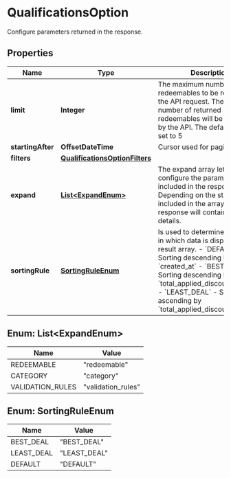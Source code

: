

# QualificationsOption

Configure parameters returned in the response.

## Properties

| Name | Type | Description |
|------------ | ------------- | ------------- |
|**limit** | **Integer** | The maximum number of redeemables to be returned in the API request. The actual number of returned redeemables will be determined by the API. The default value is set to 5 |
|**startingAfter** | **OffsetDateTime** | Cursor used for paging. |
|**filters** | [**QualificationsOptionFilters**](QualificationsOptionFilters.md) |  |
|**expand** | [**List&lt;ExpandEnum&gt;**](#List&lt;ExpandEnum&gt;) | The expand array lets you configure the parameters included in the response. Depending on the strings included in the array, the response will contain different details.   | **Expand Option** | **Response Body** | |:---|:---| | [&#x60;\&quot;redeemable\&quot;&#x60;] | Returns the redeemables&#39;:&lt;br&gt;- metadata&lt;br&gt;- redeemable name,&lt;br&gt;- campaign name,&lt;br&gt;- campaign ID| | [&#x60;\&quot;category\&quot;&#x60;] | - Returns an expanded &#x60;categories&#x60; object, showing details about the category. | | [&#x60;\&quot;validation_rules\&quot;&#x60;] | - Returns an expanded &#x60;validation_rules&#x60; object, showing details about the validation rules. | |
|**sortingRule** | [**SortingRuleEnum**](#SortingRuleEnum) | Is used to determine the order in which data is displayed in the result array.    - &#x60;DEFAULT&#x60; - Sorting descending by &#x60;created_at&#x60;   - &#x60;BEST_DEAL&#x60; - Sorting descending by &#x60;total_applied_discount_amount&#x60;   - &#x60;LEAST_DEAL&#x60; - Sorting ascending by &#x60;total_applied_discount_amount&#x60; |



## Enum: List&lt;ExpandEnum&gt;

| Name | Value |
|---- | -----|
| REDEEMABLE | &quot;redeemable&quot; |
| CATEGORY | &quot;category&quot; |
| VALIDATION_RULES | &quot;validation_rules&quot; |



## Enum: SortingRuleEnum

| Name | Value |
|---- | -----|
| BEST_DEAL | &quot;BEST_DEAL&quot; |
| LEAST_DEAL | &quot;LEAST_DEAL&quot; |
| DEFAULT | &quot;DEFAULT&quot; |



